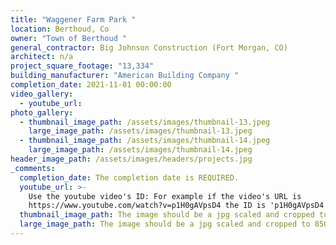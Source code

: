 ```yaml
---
title: "Waggener Farm Park "
location: Berthoud, Co
owner: "Town of Berthoud "
general_contractor: Big Johnson Construction (Fort Morgan, CO)
architect: n/a
project_square_footage: "13,334"
building_manufacturer: "American Building Company "
completion_date: 2021-11-01 00:00:00
video_gallery:
  - youtube_url:
photo_gallery:
  - thumbnail_image_path: /assets/images/thumbnail-13.jpeg
    large_image_path: /assets/images/thumbnail-13.jpeg
  - thumbnail_image_path: /assets/images/thumbnail-14.jpeg
    large_image_path: /assets/images/thumbnail-14.jpeg
header_image_path: /assets/images/headers/projects.jpg
_comments:
  completion_date: The completion date is REQUIRED.
  youtube_url: >-
    Use the youtube video's ID: For example if the video's URL is
    https://www.youtube.com/watch?v=p1H0gAVpsD4 the ID is 'p1H0gAVpsD4'.
  thumbnail_image_path: The image should be a jpg scaled and cropped to 320px wide by 230px tall.
  large_image_path: The image should be a jpg scaled and cropped to 850px wide by 600px tall.
---
```

